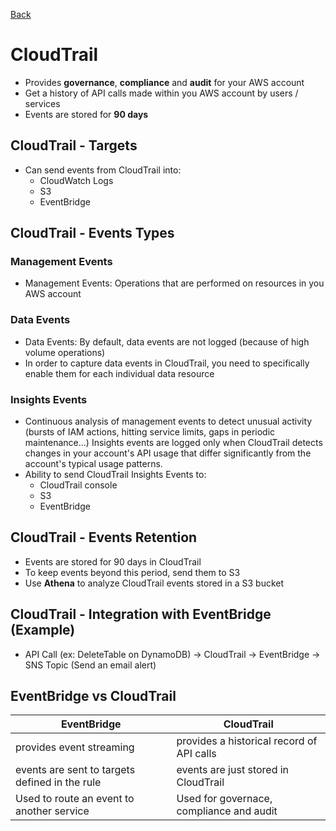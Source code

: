 [Back](./AWS.md)

# CloudTrail

- Provides **governance**, **compliance** and **audit** for your AWS account
- Get a history of API calls made within you AWS account by users / services
- Events are stored for **90 days**

## CloudTrail - Targets

- Can send events from CloudTrail into:
  - CloudWatch Logs
  - S3
  - EventBridge

## CloudTrail - Events Types

### Management Events

- Management Events: Operations that are performed on resources in you AWS account

### Data Events

- Data Events: By default, data events are not logged (because of high volume operations)
- In order to capture data events in CloudTrail, you need to specifically enable them for each individual data resource

### Insights Events

- Continuous analysis of management events to detect unusual activity (bursts of IAM actions, hitting service limits, gaps in periodic maintenance...) Insights events are logged only when CloudTrail detects changes in your account's API usage that differ significantly from the account's typical usage patterns.
- Ability to send CloudTrail Insights Events to:
  - CloudTrail console
  - S3
  - EventBridge

## CloudTrail - Events Retention

- Events are stored for 90 days in CloudTrail
- To keep events beyond this period, send them to S3
- Use **Athena** to analyze CloudTrail events stored in a S3 bucket

## CloudTrail - Integration with EventBridge (Example)

- API Call (ex: DeleteTable on DynamoDB) -> CloudTrail -> EventBridge -> SNS Topic (Send an email alert)

## EventBridge vs CloudTrail

| EventBridge                                    | CloudTrail                                |
| ---------------------------------------------- | ----------------------------------------- |
| provides event streaming                       | provides a historical record of API calls |
| events are sent to targets defined in the rule | events are just stored in CloudTrail      |
| Used to route an event to another service      | Used for governace, compliance and audit  |

